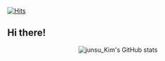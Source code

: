 [![Hits](https://hits.seeyoufarm.com/api/count/incr/badge.svg?url=https%3A%2F%2Fgithub.com%2Fjunsu22hit-counter&count_bg=%23029BFF&title_bg=%236FC2B2&icon=github.svg&icon_color=%23000000&title=hits&edge_flat=false)](https://hits.seeyoufarm.com)

<!-- ![header](https://capsule-render.vercel.app/api?type=waving&color=gradient&height=300&&animation=blink&section=header&text=Junsu_Kim&fontSize=90&rotate=-20 )
 -->

## **Hi there!** ##

 <div align="center">

<!-- <h3 align="center"><b> Tech Stack </b></h3>
</br>
 -->
<p align="center">
<!-- <img src="https://img.shields.io/badge/HTML5-E34F26?style=flat&logo=HTML5&logoColor=black"/></a> &nbsp
<img src="https://img.shields.io/badge/CSS3-1572B6?style=flat&logo=CSS3&locoColor=black"//></a> &nbsp 
<img src="https://img.shields.io/badge/MySQL-4479A1?style=flat&logo=MySQL&logoColor=white"/></a> &nbsp 
<img src="https://img.shields.io/badge/JAVA-007396?style=flat&logo=JAVA"//></a></br> &nbsp 
<img src="https://img.shields.io/badge/GitHub-181717?style=flat&logo=GitHub"//></a> &nbsp
<img src="https://img.shields.io/badge/JavaScript-F7DF1E?style=flat&logo=JavaScript&logoColor=black"//></a> &nbsp
<img src="https://img.shields.io/badge/TypeScript-035CBB?style=flat&logo=TypeScript&logoColor=black"//></a> &nbsp
<img src="https://img.shields.io/badge/NodeJS-369506?style=flat&logo=Node.JS&logoColor=black"//></a> &nbsp
<img src="https://img.shields.io/badge/Python-3776AB?style=flat&logo=Python&logoColor=ffdd54"//></a> &nbsp
<img src="https://img.shields.io/badge/GraphQL-E10098?style=flat&logo=GraphQL&logoColor=white"//></a></br> &nbsp
<img src="https://img.shields.io/badge/React-%2320232a?style=flat&logo=React&logoColor=%2361DAFB"//></a> &nbsp
<img src="https://img.shields.io/badge/Redux-%23593d88?style=flat&logo=Redux&logoColor=white"//></a> &nbsp
<img src ="https://img.shields.io/badge/adobe%20photoshop-%2331A8FF?style=flat&logo=adobe%20photoshop&logoColor=white">
<img src="https://img.shields.io/badge/adobe%20illustrator-%23FF9A00?style=flat&logo=adobe%20illustrator&logoColor=white"> -->

<!-- <a href="https://opgc.me/#/users/junsu22" target="_blank"><img src="https://api.opgc.me/githubs/users/junsu22/tag/?theme=basic" /></a>  -->

<!-- <br>![junsu_Kim's GitHub stats](https://github-readme-stats.vercel.app/api?username=junsu22&theme=github_dark&show_icons=true)</br> -->
![junsu_Kim's GitHub stats](https://github-readme-stats.vercel.app/api/top-langs/?username=junsu22&theme=github_dark&layout)
</div> 
<!--
**junsu_kim/junsu_kim** is a ✨ _special_ ✨ repository because its `README.md` (this file) appears on your GitHub profile.

Here are some ideas to get you started:

- 🔭 I’m currently working on ...
- 🌱 I’m currently learning ...
- 👯 I’m looking to collaborate on ...
- 🤔 I’m looking for help with ...
- 💬 Ask me about ...
- 📫 How to reach me: ...
- 😄 Pronouns: ...
- ⚡ Fun fact: ...
-->
<!--  --> 
